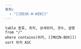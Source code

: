 ```yaml
---
위치:
  - "[[DESK-H-WIN]]"
---
```


```dataview
table 종류, 위치, 상세위치, 갯수, 설명
from "/"
where contains(위치, [[MUIN-BOX]])
sort 위치 ASC
```